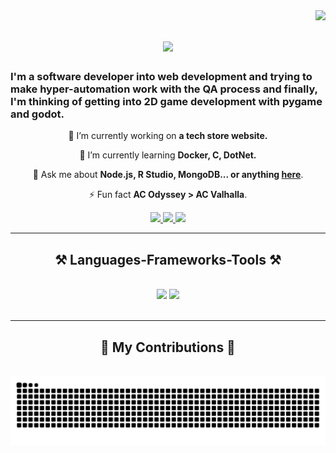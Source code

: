 <img align="right" src="https://visitor-badge.laobi.icu/badge?page_id=Pathum312.Pathum312" />

<h1 align="center">
    <img src="https://readme-typing-svg.herokuapp.com/?font=Righteous&size=35&center=true&vCenter=true&width=500&height=70&duration=4000&lines=Hi+There!+👋;+I'm+Pathum+Senanayake!;" />
</h1>

<h3>I'm a software developer into web development and trying to make hyper-automation work with the QA process and finally, I'm thinking of getting into 2D game development with pygame and godot.</h3>

<div align="center">
 
 🔭 I’m currently working on **a tech store website.**
 
 🌱 I’m currently learning **Docker, C, DotNet.**

💬 Ask me about **Node.js, R Studio, MongoDB... or anything [here](https://github.com/Pathum312/Pathum312/issues)**.

⚡ Fun fact **AC Odyssey > AC Valhalla**.

 </div>

 <div align="center"> 
  <a href="mailto:pathumsenanayake@proton.me">
    <img src="https://img.shields.io/badge/ProtonMail-333333?style=for-the-badge&logo=protonmail&logoColor=aqua" />
  </a>
  <a href="https://linkedin.com/in/pathum-senanayake" target="_blank">
    <img src="https://img.shields.io/badge/LinkedIn-0077B5?style=for-the-badge&logo=linkedin&logoColor=white" target="_blank" />
  </a>
  <a href="https://github.com/Pathum312" target="_blank">
     <img src="https://img.shields.io/badge/Portfolio-E6559D?style=for-the-badge&logo=google-chrome&logoColor=white" target="_blank" />
  </a>
</div>

 <hr/>
 
<h2 align="center">⚒️ Languages-Frameworks-Tools ⚒️</h2>
<br/>
<div align="center">
    <img src="https://skillicons.dev/icons?i=prisma,sequelize,mongodb,firebase,nextjs,nuxtjs,react,expressjs,nodejs,javascript,css,html" />
    <img src="https://skillicons.dev/icons?i=python,java,r,mysql,typescript,php,laravel,svelte,angular,tailwind,selenium,jest,figma,postman,git" /><br>
</div>

<br/>
<hr/>

<div align="center">
  <h2>🐍 My Contributions 🐍</h2>
  <br>
  <img alt="snake eating my contributions" src="https://raw.githubusercontent.com/Pathum312/Pathum312/output/github-contribution-grid-snake.svg" />
  
  <br/><br/><br/>
</div
